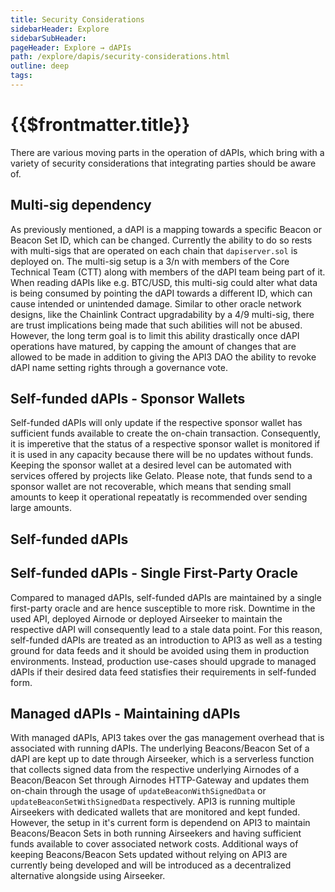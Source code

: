 ```yaml
---
title: Security Considerations
sidebarHeader: Explore
sidebarSubHeader:
pageHeader: Explore → dAPIs
path: /explore/dapis/security-considerations.html
outline: deep
tags:
---
```


<PageHeader/>

<SearchHighlight/>

# {{$frontmatter.title}}

There are various moving parts in the operation of dAPIs, which bring with a
variety of security considerations that integrating parties should be aware of.

## Multi-sig dependency

As previously mentioned, a dAPI is a mapping towards a specific Beacon or Beacon
Set ID, which can be changed. Currently the ability to do so rests with
multi-sigs that are operated on each chain that `dapiserver.sol` is deployed on.
The multi-sig setup is a 3/n with members of the Core Technical Team (CTT) along
with members of the dAPI team being part of it. When reading dAPIs like e.g.
BTC/USD, this multi-sig could alter what data is being consumed by pointing the
dAPI towards a different ID, which can cause intended or unintended damage.
Similar to other oracle network designs, like the Chainlink Contract
upgradability by a 4/9 multi-sig, there are trust implications being made that
such abilities will not be abused. However, the long term goal is to limit this
ability drastically once dAPI operations have matured, by capping the amount of
changes that are allowed to be made in addition to giving the API3 DAO the
ability to revoke dAPI name setting rights through a governance vote.

## Self-funded dAPIs - Sponsor Wallets

Self-funded dAPIs will only update if the respective sponsor wallet has
sufficient funds available to create the on-chain transaction. Consequently, it
is imperetive that the status of a respective sponsor wallet is monitored if it
is used in any capacity because there will be no updates without funds. Keeping
the sponsor wallet at a desired level can be automated with services offered by
projects like Gelato. Please note, that funds send to a sponsor wallet are not
recoverable, which means that sending small amounts to keep it operational
repeatatly is recommended over sending large amounts.

## Self-funded dAPIs

## Self-funded dAPIs - Single First-Party Oracle

Compared to managed dAPIs, self-funded dAPIs are maintained by a single
first-party oracle and are hence susceptible to more risk. Downtime in the used
API, deployed Airnode or deployed Airseeker to maintain the respective dAPI will
consequently lead to a stale data point. For this reason, self-funded dAPIs are
treated as an introduction to API3 as well as a testing ground for data feeds
and it should be avoided using them in production environments. Instead,
production use-cases should upgrade to managed dAPIs if their desired data feed
statisfies their requirements in self-funded form.

## Managed dAPIs - Maintaining dAPIs

With managed dAPIs, API3 takes over the gas management overhead that is
associated with running dAPIs. The underlying Beacons/Beacon Set of a dAPI are
kept up to date through Airseeker, which is a serverless function that collects
signed data from the respective underlying Airnodes of a Beacon/Beacon Set
through Airnodes HTTP-Gateway and updates them on-chain through the usage of
`updateBeaconWithSignedData` or `updateBeaconSetWithSignedData` respectively.
API3 is running multiple Airseekers with dedicated wallets that are monitored
and kept funded. However, the setup in it's current form is dependend on API3 to
maintain Beacons/Beacon Sets in both running Airseekers and having sufficient
funds available to cover associated network costs. Additional ways of keeping
Beacons/Beacon Sets updated without relying on API3 are currently being
developed and will be introduced as a decentralized alternative alongside using
Airseeker.

###

##
